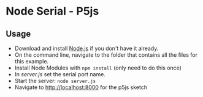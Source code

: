 # Node Serial - P5js

## Usage

* Download and install [Node.js](https://nodejs.org/) if you don't have it already.
* On the command line, navigate to the folder that contains all the files for this example.
* Install Node Modules with `npm install` (only need to do this once)
* In *server.js* set the serial port name.
* Start the server: `node server.js`
* Navigate to [http://localhost:8000](http://localhost:8000) for the p5js sketch
